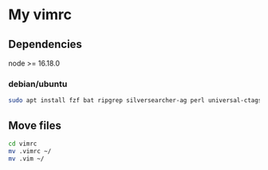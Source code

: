 # My vimrc

## Dependencies
node >= 16.18.0

### debian/ubuntu
```bash
sudo apt install fzf bat ripgrep silversearcher-ag perl universal-ctags git curl
```

## Move files
```bash
cd vimrc
mv .vimrc ~/
mv .vim ~/
```
